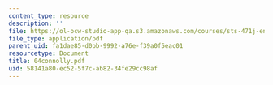 ```yaml
---
content_type: resource
description: ''
file: https://ol-ocw-studio-app-qa.s3.amazonaws.com/courses/sts-471j-engineering-apollo-the-moon-project-as-a-complex-system-spring-2007/58141a80ec525f7cab8234fe29cc98af_04connolly.pdf
file_type: application/pdf
parent_uid: fa1dae85-d0bb-9992-a76e-f39a0f5eac01
resourcetype: Document
title: 04connolly.pdf
uid: 58141a80-ec52-5f7c-ab82-34fe29cc98af
---
```

